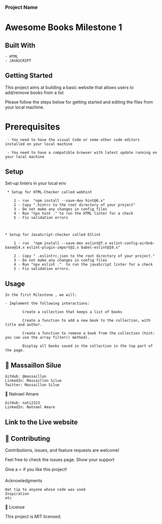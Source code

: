 ### Project Name

  # Awesome Books Milestone 1 
  

## Built With

    - HTML
    - JAVASCRIPT


## Getting Started  

  This project aims at building a basic website that allows users to add/remove books from a list 

  Please follow the steps below for getting started and editing the files from your local machine.

   # Prerequisites

     - You need to have the visual Code or some other code editors installed on your local machine

     - You need to have a compatible browser with latest update running on your local machine

      
## Setup
     
   Set-up linters in your local env

     * Setup for HTML-Checker called webhint

        1 - run  "npm install --save-dev hint@6.x"
        2 - Copy ".hintrc to the root directory of your project"
        3 - Do not make any changes in config files
        4 - Run "npx hint ." to run the HTML linter for a check
        5 - Fix validation errors


    
    * Setup for JavaScript-checker called ESlint

        1 - run  "npm install --save-dev eslint@7.x eslint-config-airbnb-base@14.x eslint-plugin-import@2.x babel-eslint@10.x"

        2 - Copy " .eslintrc.json to the root directory of your project."
        3 - Do not make any changes in config files
        4 - Run "npx eslint ."  to run the javaScript linter for a check
        5 - Fix validation errors.

    
## Usage

    In the first Milestone , we will:

    - Implement the following interactions:
        
            Create a collection that keeps a list of books 

            Create a function to add a new book to the collection, with title and author.
            
            Create a function to remove a book from the collection (hint: you can use the array filter() method).
            
            Display all books saved in the collection in the top part of the page.



## 👤 Massaillon Silue

    GitHub: @massaillon
    LinkedIn: Massaillon Silue
    Twitter: Massaillon Silue

   👤 Natnael Amare
          
    GitHub: nati2323
    LinkedIn: Natnael Amare
     
        
## Link to the Live website
   
     

## 🤝 Contributing

Contributions, issues, and feature requests are welcome!

Feel free to check the issues page.
Show your support

Give a ⭐️ if you like this project!

Acknowledgments

    Hat tip to anyone whose code was used
    Inspiration
    etc

📝 License

This project is MIT licensed.


    
